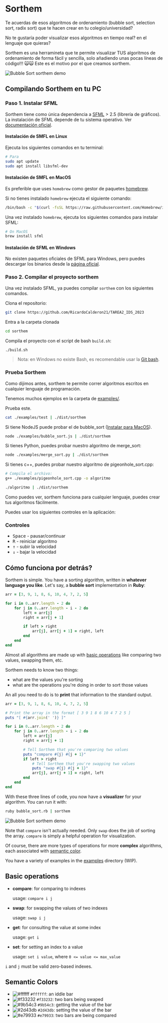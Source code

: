 <!-- markdownlint-disable MD033 -->
# Sorthem

Te acuerdas de esos algoritmos de ordenamiento (bubble sort, selection sort, radix sort) que
te hacen crear en tu colegio/universidad?

No te gustaría poder visualizar esos algoritmos en tiempo real? en el lenguaje que quieras?

Sorthem es una herramineta que te permite visualizar TUS algoritmos de ordenamiento
de forma fácil y sencilla, solo añadiendo unas pocas líneas de código!!! 🙀🙀
Este es el motivo por el que creamos sorthem.

![Bubble Sort sorthem demo](./assets/demo.gif)

## Compilando Sorthem en tu PC

### Paso 1. Instalar SFML

Sorthem tiene como única dependencia a [SFML](https://www.sfml-dev.org/) > 2.5
(librería de gráficos). La instalación de SFML depende de tu sistema operativo.
Ver [documentación oficial](https://www.sfml-dev.org/tutorials/latest).

#### Instalación de SMFL en Linux

Ejecuta los siguientes comandos en tu terminal:

```bash
# Para 
sudo apt update
sudo apt install libsfml-dev
```

#### Instalación de SMFL en MacOS

Es preferible que uses `homebrew` como gestor de paquetes [homebrew](https://brew.sh/index_es).

Si no tienes instalado `homebrew` ejecuta el siguiente comando:

```bash
/bin/bash -c "$(curl -fsSL https://raw.githubusercontent.com/Homebrew/install/HEAD/install.sh)"
```

Una vez instalado `homebrew`, ejecuta los siguientes comandos para instalar SFML:

```bash
# On MacOS
brew install sfml
```

#### Instalación de SFML en Windows

No existen paquetes oficiales de SFML para Windows, pero puedes descargar los binarios
desde la [página oficial](https://www.sfml-dev.org/download/sfml/2.5.1/).

### Paso 2. Compilar el proyecto sorthem

Una vez instalado SFML, ya puedes compilar `sorthem` con los siguientes comandos.

Clona el repositorio:

```bash
git clone https://github.com/RicardoCalderon21/TAREA2_IDS_2023
```

Entra a la carpeta clonada

```bash
cd sorthem
```

Compila el proyecto con el script de bash `build.sh`:

```bash
./build.sh
```

> Nota: en Windows no existe Bash, es recomendable usar la [Git bash](https://gitforwindows.org/).

### Prueba Sorthem

Como dijimos antes, sorthem te permite correr algoritmos escritos en cualquier lenguaje de programación.

Tenemos muchos ejemplos en la carpeta de [examples/](https://github.com/RicardoCalderon21/TAREA2_IDS_2023/tree/main/examples).

Prueba este.

```bash
cat ./examples/test | ./dist/sorthem
```

Si tiene NodeJS puede probar el de bubble_sort ([Instalar para MacOS](https://formulae.brew.sh/formula/node)).

```bash
node ./examples/bubble_sort.js | ./dist/sorthem
```
Si tienes Python, puedes probar nuestro algoritmo de merge_sort:

```bash
node ./examples/merge_sort.py | ./dist/sorthem
```

Si tienes c++, puedes probar nuestro algoritmo de pigeonhole_sort.cpp:

```bash
# Compila el archivo:
g++ ./examples/pigeonhole_sort.cpp -o algoritmo

./algoritmo | ./dist/sorthem
```

Como puedes ver, sorthem funciona para cualquier lenguaje, puedes crear tus algoritmos
fácilmente.

Puedes usar los siguientes controles en la aplicación:

### Controles

- <kbd>Space</kbd> - pausar/continuar
- <kbd>R</kbd> - reiniciar algoritmo
- <kbd>&uparrow;</kbd> - subir la velocidad
- <kbd>&downarrow;</kbd> - bajar la velocidad

## Cómo funciona por detrás?

Sorthem is simple. You have a sorting algorithm, written in **whatever
language you like**. Let's say, a **bubble sort** implementation in **Ruby**:

```ruby
arr = [3, 9, 1, 8, 6, 10, 4, 7, 2, 5]

for i in 0..arr.length - 2 do
    for j in 0..arr.length - i - 2 do
        left = arr[j]
        right = arr[j + 1]

        if left > right
            arr[j], arr[j + 1] = right, left
        end
    end
end
```

Almost all algorithms are made up with [basic operations](#basic-operations)
like comparing two values, swapping them, etc.

Sorthem needs to know two things:

- what are the values you're sorting
- what are the operations you're doing in order to sort those values

An all you need to do is to **print** that information to the standard output.

```ruby
arr = [3, 9, 1, 8, 6, 10, 4, 7, 2, 5]

# Print the array in the format [ 3 9 1 8 6 10 4 7 2 5 ]
puts "[ #{arr.join(' ')} ]"

for i in 0..arr.length - 2 do
    for j in 0..arr.length - i - 2 do
        left = arr[j]
        right = arr[j + 1]

        # Tell Sorthem that you're comparing two values
        puts "compare #{j} #{j + 1}"
        if left > right
            # Tell Sorthem that you're swapping two values
            puts "swap #{j} #{j + 1}"
            arr[j], arr[j + 1] = right, left
        end
    end
end
```

With these three lines of code, you now have a **visualizer** for your
algorithm. You can run it with:

```bash
ruby bubble_sort.rb | sorthem
```

![Bubble Sort sorthem demo](./assets/demo.gif)

Note that `compare` isn't actually needed. Only `swap` does the job of sorting
the array. `compare` is simply a helpful operation for visualization.

Of course, there are more types of operations for more **complex** algorithms,
each associated with [semantic color](#semantic-colors).

You have a variety of examples in the [examples](./examples/) directory (WIP).

## Basic operations

- **compare**: for comparing to indexes

  usage: `compare i j`

- **swap**: for swapping the values of two indexes

  usage: `swap i j`

- **get**: for consulting the value at some index

  usage: `get i`

- **set**: for setting an index to a value

  usage: `set i value`, where `0 <= value <= max_value`

`i` and `j` must be valid zero-based indexes.

## Semantic Colors

- ![#ffffff](https://placehold.co/15x15/ffffff/ffffff.png) `#ffffff`: an iddle bar
- ![#f33232](https://placehold.co/15x15/f33232/f33232.png) `#f33232`: two bars being swaped
- ![#9b54c3](https://placehold.co/15x15/9b54c3/9b54c3.png) `#9b54c3`: getting the value of the bar
- ![#2d43db](https://placehold.co/15x15/2d43db/2d43db.png) `#2d43db`: setting the value of the bar
- ![#e79933](https://placehold.co/15x15/e79933/e79933.png) `#e79933`: two bars are being compared
